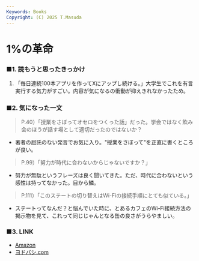 ```yaml
---
Keywords: Books
Copyright: (C) 2025 T.Masuda
---
```


# 1%の革命

### ■1. 読もうと思ったきっかけ

1. 「毎日連続100本アプリを作ってXにアップし続ける。」大学生でこれを有言実行する気力がすごい。内容が気になるの衝動が抑えきれなかったため。

### ■2. 気になった一文

> P.40）「授業をさぼってオセロをつくった話」だった。学会ではなく飲み会のほうが話す場として適切だったのではないか？

* 著者の屈託のない発言でお気に入り。"授業をさぼって"を正直に書くところが良い。

> P.99）「努力が時代に合わないからじゃないですか？」

* 努力が無駄というフレーズは良く聞いてきた。ただ、時代に合わないという感性は持ってなかった。目から鱗。

> P.111）「このステートの切り替えはWi-Fiの接続手順にとても似ている。」

* ステートってなんだ？と悩んでいた時に、とあるカフェのWi-Fi接続方法の掲示物を見て、これって同じじゃんとなる缶の良さがうらやましい。


### ■3. LINK
* [Amazon](https://www.amazon.co.jp/%EF%BC%83100%E6%97%A5%E3%83%81%E3%83%A3%E3%83%AC%E3%83%B3%E3%82%B8-%E6%AF%8E%E6%97%A5%E9%80%A3%E7%B6%9A100%E6%9C%AC%E3%82%A2%E3%83%97%E3%83%AA%E3%82%92%E4%BD%9C%E3%81%A3%E3%81%9F%E3%82%89%E4%BA%BA%E7%94%9F%E3%81%8C%E5%A4%89%E3%82%8F%E3%81%A3%E3%81%9F-%E5%A4%A7%E5%A1%9A%E3%81%82%E3%81%BF-ebook/dp/B0DQ81M5TF/ref=sr_1_1?crid=M97REJO9PKVT&dib=eyJ2IjoiMSJ9.Gbk993ciPJNEQseLdVwNy0sFtqQKAaSXBq_y15H-Zv7cZkRtyRtWh2KzrWWxce4-QCOJFqUyYSMghPlmBmT9EE_t0l27QffpbCs_iHdqpYsjV0epydj17_ftzCYiY1nFFCtBjCdeY3dB6EHSFUeQRpYdqSL_fPQddxKAt8HBtoD5OFyrIZrpIPQJvgh3nH2gJqhz6yNqoKR4s33HrskVe33rPwdd1kA0IUFvlF_GiMJ7QpcRmru8Lmq2wMzb5CWVRo3XJdJpw5TmniPc2UaHa9BGp7TZkaY2xf_EqvoBQijIb3prlwAucWAHx4vuoahIQ4v7KZAAEya4WPT27uopYkI7UQoNl7BwhUfDs6k0OIJ3G0yUgn-njsrL0N_OdwHfz-yDnzuaZJtrPDUl8HI6ZCZkz1s5bn28uaxxjMZWblEioDnbsqTk0A7p-7GeXZ-O.7AC7KbpbAk_u7s8xoYK-8CEjnz_8JL9PZNdD5IlbDyo&dib_tag=se&keywords=100%E6%97%A5%E3%83%81%E3%83%A3%E3%83%AC%E3%83%B3%E3%82%B8&qid=1739886552&sprefix=100%E6%97%A5%2Caps%2C174&sr=8-1)
* [ヨドバシ.com](https://www.yodobashi.com/product/100000009004014882/)


